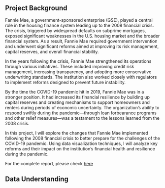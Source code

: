 ## Project Background
Fannie Mae, a government-sponsored enterprise (GSE), played a central role in the housing finance system leading up to the 2008 financial crisis. The crisis, triggered by widespread defaults on subprime mortgages, exposed significant weaknesses in the U.S. housing market and the broader financial system. As a result, Fannie Mae required government intervention and underwent significant reforms aimed at improving its risk management, capital reserves, and overall financial stability.

In the years following the crisis, Fannie Mae strengthened its operations through various initiatives. These included improving credit risk management, increasing transparency, and adopting more conservative underwriting standards. The institution also worked closely with regulators to implement reforms designed to prevent future instability.

By the time the COVID-19 pandemic hit in 2019, Fannie Mae was in a stronger position. It had increased its financial resilience by building up capital reserves and creating mechanisms to support homeowners and renters during periods of economic uncertainty. The organization’s ability to respond swiftly during the pandemic—through loan forbearance programs and other relief measures—was a testament to the lessons learned from the 2008 crisis.

In this project, I will explore the changes that Fannie Mae implemented following the 2008 financial crisis to better prepare for the challenges of the COVID-19 pandemic. Using data visualization techniques, I will analyze key reforms and their impact on the institution’s financial health and resilience during the pandemic.

For the complete report, please check [here](https://drive.google.com/file/d/1UEbXcJ4DlERAgiLtkVUH6C-e4mdvUhOP/view?usp=sharing)
 
## Data Understanding
